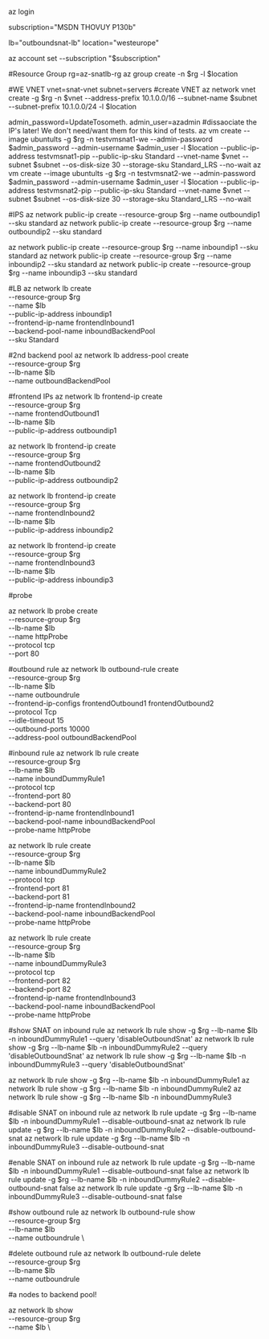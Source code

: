 az login

subscription="MSDN THOVUY P130b"

lb="outboundsnat-lb"
location="westeurope"

az account set --subscription "$subscription"

#Resource Group
rg=az-snatlb-rg
az group create -n $rg -l $location

#WE VNET
vnet=snat-vnet
subnet=servers
#create VNET
az network vnet create -g $rg -n $vnet --address-prefix 10.1.0.0/16 --subnet-name $subnet --subnet-prefix 10.1.0.0/24 -l $location

admin_password=UpdateTosometh.
admin_user=azadmin
#dissaociate the IP's later! We don't need/want them for this kind of tests.
az vm create --image ubuntults -g $rg -n testvmsnat1-we --admin-password $admin_password --admin-username $admin_user -l $location --public-ip-address testvmsnat1-pip --public-ip-sku Standard --vnet-name $vnet --subnet $subnet --os-disk-size 30 --storage-sku Standard_LRS --no-wait
az vm create --image ubuntults -g $rg -n testvmsnat2-we --admin-password $admin_password --admin-username $admin_user -l $location --public-ip-address testvmsnat2-pip --public-ip-sku Standard --vnet-name $vnet --subnet $subnet --os-disk-size 30 --storage-sku Standard_LRS --no-wait 


#IPS
az network public-ip create --resource-group $rg --name outboundip1 --sku standard
az network public-ip create --resource-group $rg --name outboundip2 --sku standard

az network public-ip create --resource-group $rg --name inboundip1 --sku standard
az network public-ip create --resource-group $rg --name inboundip2 --sku standard
az network public-ip create --resource-group $rg --name inboundip3 --sku standard

#LB
az network lb create \
    --resource-group $rg \
    --name $lb \
    --public-ip-address inboundip1 \
    --frontend-ip-name frontendInbound1 \
    --backend-pool-name inboundBackendPool \
    --sku Standard

#2nd backend pool
az network lb address-pool create \
    --resource-group $rg \
    --lb-name $lb \
    --name outboundBackendPool

#frontend IPs
az network lb frontend-ip create \
    --resource-group $rg \
    --name frontendOutbound1 \
    --lb-name $lb \
    --public-ip-address outboundip1

az network lb frontend-ip create \
    --resource-group $rg \
    --name frontendOutbound2 \
    --lb-name $lb \
    --public-ip-address outboundip2

az network lb frontend-ip create \
    --resource-group $rg \
    --name frontendInbound2 \
    --lb-name $lb \
    --public-ip-address inboundip2

az network lb frontend-ip create \
    --resource-group $rg \
    --name frontendInbound3 \
    --lb-name $lb \
    --public-ip-address inboundip3

#probe

az network lb probe create \
    --resource-group $rg \
    --lb-name $lb \
    --name httpProbe \
    --protocol tcp \
    --port 80

#outbound rule
az network lb outbound-rule create \
 --resource-group $rg \
 --lb-name $lb \
 --name outboundrule \
 --frontend-ip-configs frontendOutbound1 frontendOutbound2 \
 --protocol Tcp \
 --idle-timeout 15 \
 --outbound-ports 10000 \
 --address-pool outboundBackendPool

#inbound rule
az network lb rule create \
    --resource-group $rg \
    --lb-name $lb \
    --name inboundDummyRule1 \
    --protocol tcp \
    --frontend-port 80 \
    --backend-port 80 \
    --frontend-ip-name frontendInbound1 \
    --backend-pool-name inboundBackendPool \
    --probe-name httpProbe

az network lb rule create \
    --resource-group $rg \
    --lb-name $lb \
    --name inboundDummyRule2 \
    --protocol tcp \
    --frontend-port 81 \
    --backend-port 81 \
    --frontend-ip-name frontendInbound2 \
    --backend-pool-name inboundBackendPool \
    --probe-name httpProbe

az network lb rule create \
    --resource-group $rg \
    --lb-name $lb \
    --name inboundDummyRule3 \
    --protocol tcp \
    --frontend-port 82 \
    --backend-port 82 \
    --frontend-ip-name frontendInbound3 \
    --backend-pool-name inboundBackendPool \
    --probe-name httpProbe

#show SNAT on inbound rule
az network lb rule show -g $rg --lb-name $lb -n inboundDummyRule1 --query 'disableOutboundSnat'
az network lb rule show -g $rg --lb-name $lb -n inboundDummyRule2 --query 'disableOutboundSnat'
az network lb rule show -g $rg --lb-name $lb -n inboundDummyRule3 --query 'disableOutboundSnat'

az network lb rule show -g $rg --lb-name $lb -n inboundDummyRule1
az network lb rule show -g $rg --lb-name $lb -n inboundDummyRule2
az network lb rule show -g $rg --lb-name $lb -n inboundDummyRule3

#disable SNAT on inbound rule
 az network lb rule update -g $rg --lb-name $lb -n inboundDummyRule1 --disable-outbound-snat
 az network lb rule update -g $rg --lb-name $lb -n inboundDummyRule2 --disable-outbound-snat
 az network lb rule update -g $rg --lb-name $lb -n inboundDummyRule3 --disable-outbound-snat

#enable SNAT on inbound rule
 az network lb rule update -g $rg --lb-name $lb -n inboundDummyRule1 --disable-outbound-snat false
 az network lb rule update -g $rg --lb-name $lb -n inboundDummyRule2 --disable-outbound-snat false
 az network lb rule update -g $rg --lb-name $lb -n inboundDummyRule3 --disable-outbound-snat false

#show outbound rule
az network lb outbound-rule show \
 --resource-group $rg \
 --lb-name $lb \
 --name outboundrule \

#delete outbound rule
az network lb outbound-rule delete \
 --resource-group $rg \
 --lb-name $lb \
 --name outboundrule 

 #a nodes to backend pool!



 az network lb show \
 --resource-group $rg \
 --name $lb \